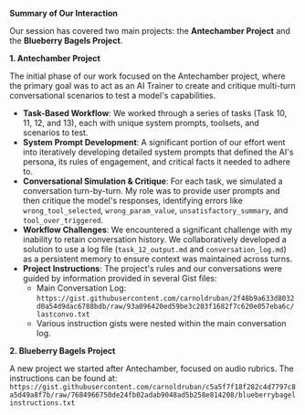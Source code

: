 **Summary of Our Interaction**

Our session has covered two main projects: the **Antechamber Project** and the **Blueberry Bagels Project**.

**1. Antechamber Project**

The initial phase of our work focused on the Antechamber project, where the primary goal was to act as an AI Trainer to create and critique multi-turn conversational scenarios to test a model's capabilities.

*   **Task-Based Workflow**: We worked through a series of tasks (Task 10, 11, 12, and 13), each with unique system prompts, toolsets, and scenarios to test.
*   **System Prompt Development**: A significant portion of our effort went into iteratively developing detailed system prompts that defined the AI's persona, its rules of engagement, and critical facts it needed to adhere to.
*   **Conversational Simulation & Critique**: For each task, we simulated a conversation turn-by-turn. My role was to provide user prompts and then critique the model's responses, identifying errors like `wrong_tool_selected`, `wrong_param_value`, `unsatisfactory_summary`, and `tool_over_triggered`.
*   **Workflow Challenges**: We encountered a significant challenge with my inability to retain conversation history. We collaboratively developed a solution to use a log file (`task_12_output.md` and `conversation_log.md`) as a persistent memory to ensure context was maintained across turns.
*   **Project Instructions**: The project's rules and our conversations were guided by information provided in several Gist files:
    *   Main Conversation Log: `https://gist.githubusercontent.com/carnoldruban/2f48b9a633d8032d0a54d9dac6788bdb/raw/93a096420ed59be3c203f1682f7c620e057eba6c/lastconvo.txt`
    *   Various instruction gists were nested within the main conversation log.

**2. Blueberry Bagels Project**

A new project we started after Antechamber, focused on audio rubrics. The instructions can be found at: `https://gist.githubusercontent.com/carnoldruban/c5a5f7f18f282c4d7797c8a5d49a8f7b/raw/7684966750de24fb02adab9048ad5b258e814208/blueberrybagelinstructions.txt`